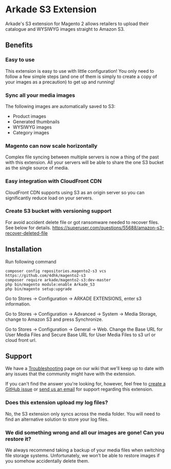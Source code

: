 Arkade S3 Extension
===================

Arkade's S3 extension for Magento 2 allows retailers to upload their catalogue and WYSIWYG images straight to Amazon S3.

Benefits
--------

### Easy to use

This extension is easy to use with little configuration! You only need to follow a few simple steps (and one of them is simply to create a copy of your images as a precaution) to get up and running!

### Sync all your media images

The following images are automatically saved to S3:

* Product images
* Generated thumbnails
* WYSIWYG images
* Category images

### Magento can now scale horizontally

Complex file syncing between multiple servers is now a thing of the past with this extension. All your servers will be able to share the one S3 bucket as the single source of media.

### Easy integration with CloudFront CDN

CloudFront CDN supports using S3 as an origin server so you can significantly reduce load on your servers.

### Create S3 bucket with versioning support

For avoid accident delete file or got ransomware needed to recover files. See below for details.
https://superuser.com/questions/55688/amazon-s3-recover-deleted-file

Installation
------------
Run following command

    composer config repositories.magento2-s3 vcs https://github.com/4dhk/magento2-s3
    composer require arkade/magento2-s3:dev-master
    php bin/magento module:enable Arkade_S3
    php bin/magento setup:upgrade

Go to Stores -> Configuration -> ARKADE EXTENSIONS, enter s3 information.

Go to Stores -> Configuration -> Advanced -> System -> Media Storage, change to Amazon S3 and press Synchronize.

Go to Stores -> Configuration -> General -> Web. Change the Base URL for User Media Files and Secure Base URL for User Media Files to s3 url or cloud front url.

Support
-------

We have a [Troubleshooting](https://github.com/arkadedigital/magento2-s3/wiki/Troubleshooting) page on our wiki that we'll keep up to date with any issues that the community might have with the extension.

If you can't find the answer you're looking for, however, feel free to [create a GitHub issue](https://github.com/arkadedigital/magento2-s3/issues/new) or [send us an email](mailto:support@arkade.com.au) for support regarding this extension.

### Does this extension upload my log files?

No, the S3 extension only syncs across the media folder. You will need to find an alternative solution to store your log files.

### We did something wrong and all our images are gone! Can you restore it?

We always recommend taking a backup of your media files when switching file storage systems. Unfortunately, we won’t be able to restore images if you somehow accidentally delete them.
